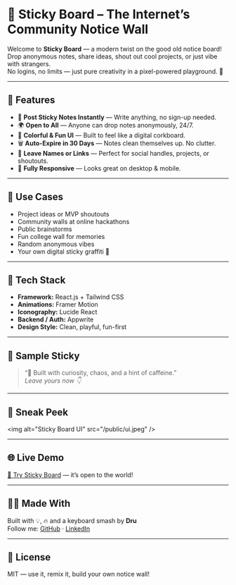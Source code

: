 # 📝 Sticky Board – The Internet’s Community Notice Wall

Welcome to **Sticky Board** — a modern twist on the good old notice board!  
Drop anonymous notes, share ideas, shout out cool projects, or just vibe with strangers.  
No logins, no limits — just pure creativity in a pixel-powered playground. 🧃

---

## 🚀 Features

- 📌 **Post Sticky Notes Instantly** — Write anything, no sign-up needed.
- 🌍 **Open to All** — Anyone can drop notes anonymously, 24/7.
- 🎨 **Colorful & Fun UI** — Built to feel like a digital corkboard.
- 🗑️ **Auto-Expire in 30 Days** — Notes clean themselves up. No clutter.
- 💬 **Leave Names or Links** — Perfect for social handles, projects, or shoutouts.
- 📱 **Fully Responsive** — Looks great on desktop & mobile.

---

## 🤹 Use Cases

- Project ideas or MVP shoutouts  
- Community walls at online hackathons  
- Public brainstorms  
- Fun college wall for memories  
- Random anonymous vibes  
- Your own digital sticky graffiti 🎨

---

## 🔧 Tech Stack

- **Framework:** React.js + Tailwind CSS  
- **Animations:** Framer Motion  
- **Iconography:** Lucide React  
- **Backend / Auth:** Appwrite  
- **Design Style:** Clean, playful, fun-first  

---

## 🧃 Sample Sticky

> “🦄 Built with curiosity, chaos, and a hint of caffeine.”  
> _Leave yours now 👇_

---

## 📸 Sneak Peek

<img alt=\"Sticky Board UI\" src=\"/public/ui.jpeg\" />

---

## 🌐 Live Demo

[🔗 Try Sticky Board](https://your-deployed-url.vercel.app) — it’s open to the world!

---

## 🧑‍💻 Made With

Built with 💡, 🔥 and a keyboard smash by **Dru**  
Follow me: [GitHub](https://github.com/Dru-429) · [LinkedIn](https://linkedin.com/in/your-link)

---

## 📝 License

MIT — use it, remix it, build your own notice wall!

